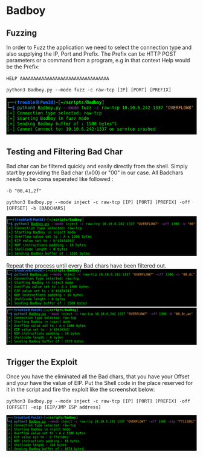 # Badboy


## Fuzzing

In order to Fuzz the application we need to select the connection type and also supplying the IP, Port and Prefix.
The Prefix can be HTTP POST parameters or a command from a program, e.g in that context Help would be the Prefix: 
```
HELP AAAAAAAAAAAAAAAAAAAAAAAAAAAAAAAAA
```
```
python3 Badboy.py --mode fuzz -c raw-tcp [IP] [PORT] [PREFIX]
```
![Fuzzing](img/fuzz.png)

## Testing and Filtering Bad Char

Bad char can be filtered quickly and easily directly from the shell.
Simply start by providing the Bad char (\x00) or "00" in our case.
All Badchars needs to be coma seperated like followed : 
```
-b "00,41,2f"
```
```
python3 Badboy.py --mode inject -c raw-tcp [IP] [PORT] [PREFIX] -off [OFFSET] -b [BADCHARS] 
```
![Fuzzing](img/inject-testing-badchar-1.png)

Repeat the process until every Bad chars have been filtered out.
![Fuzzing](img/inject-testing-badchar-2.png)
![Fuzzing](img/inject-testing-badchar-3.png)

## Trigger the Exploit 
Once you have the eliminated all the Bad chars, that you have your Offset and your have the value of EIP.
Put the Shell code in the place reserved for it in the script and fire the exploit like the screenshot below: 
```
python3 Badboy.py --mode inject -c raw-tcp [IP] [PORT] [PREFIX] -off [OFFSET] -eip [EIP/JMP ESP address] 
```
![Fuzzing](img/inject-trigger-shell.png)
